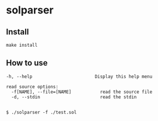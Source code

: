 # solparser

## Install
```
make install
```

## How to use
```
-h, --help                        Display this help menu

read source options:
  -f[NAME], --file=[NAME]           read the source file
  -d, --stdin                       read the stdin


$ ./solparser -f ./test.sol
```
